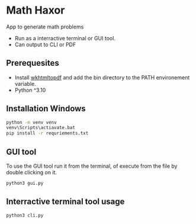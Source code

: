 # Math Haxor #
App to generate math problems

* Run as a interractive terminal or GUI tool.
* Can output to CLI or PDF

## Prerequesites
* Install [wkhtmltopdf](https://github.com/JazzCore/python-pdfkit/wiki/Installing-wkhtmltopdf) and add the bin directory to the PATH environement variable.
* Python ^3.10

## Installation Windows
```cmd
python -m venv venv
venv\Scripts\actiavate.bat
pip install -r requriements.txt
```

## GUI tool
To use the GUI tool run it from the terminal, of execute from the file by double clicking on it.
```bash
python3 gui.py
```


## Interractive terminal tool usage
```bash
python3 cli.py
```